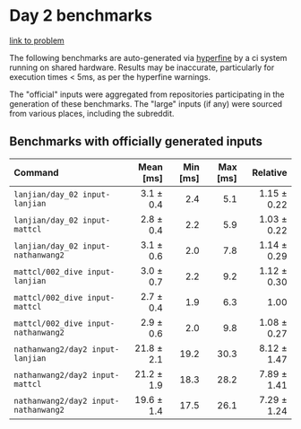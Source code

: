 # Day 2 benchmarks

[link to problem](http://adventofcode.com/2021/day/2)

The following benchmarks are auto-generated via [hyperfine](https://github.com/sharkdp/hyperfine) by a ci system running on shared hardware. Results may be inaccurate, particularly for execution times < 5ms, as per the hyperfine warnings.

The "official" inputs were aggregated from repositories participating in the generation of these benchmarks. The "large" inputs (if any) were sourced from various places, including the subreddit.

## Benchmarks with officially generated inputs
| Command | Mean [ms] | Min [ms] | Max [ms] | Relative |
|:---|---:|---:|---:|---:|
| `lanjian/day_02 input-lanjian` | 3.1 ± 0.4 | 2.4 | 5.1 | 1.15 ± 0.22 |
| `lanjian/day_02 input-mattcl` | 2.8 ± 0.4 | 2.2 | 5.9 | 1.03 ± 0.22 |
| `lanjian/day_02 input-nathanwang2` | 3.1 ± 0.6 | 2.0 | 7.8 | 1.14 ± 0.29 |
| `mattcl/002_dive input-lanjian` | 3.0 ± 0.7 | 2.2 | 9.2 | 1.12 ± 0.30 |
| `mattcl/002_dive input-mattcl` | 2.7 ± 0.4 | 1.9 | 6.3 | 1.00 |
| `mattcl/002_dive input-nathanwang2` | 2.9 ± 0.6 | 2.0 | 9.8 | 1.08 ± 0.27 |
| `nathanwang2/day2 input-lanjian` | 21.8 ± 2.1 | 19.2 | 30.3 | 8.12 ± 1.47 |
| `nathanwang2/day2 input-mattcl` | 21.2 ± 1.9 | 18.3 | 28.2 | 7.89 ± 1.41 |
| `nathanwang2/day2 input-nathanwang2` | 19.6 ± 1.4 | 17.5 | 26.1 | 7.29 ± 1.24 |
